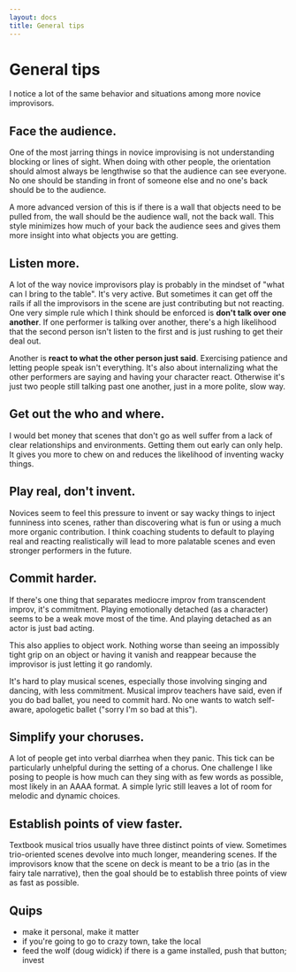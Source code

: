 ```yaml
---
layout: docs
title: General tips
---
```


# General tips

I notice a lot of the same behavior and situations among more novice improvisors.

## Face the audience.

One of the most jarring things in novice improvising is not understanding blocking or lines of sight. When doing with other people, the orientation should almost always be lengthwise so that the audience can see everyone. No one should be standing in front of someone else and no one's back should be to the audience.

A more advanced version of this is if there is a wall that objects need to be pulled from, the wall should be the audience wall, not the back wall. This style minimizes how much of your back the audience sees and gives them more insight into what objects you are getting.

## Listen more.

A lot of the way novice improvisors play is probably in the mindset of "what can I bring to the table". It's very active. But sometimes it can get off the rails if all the improvisors in the scene are just contributing but not reacting. One very simple rule which I think should be enforced is **don't talk over one another**. If one performer is talking over another, there's a high likelihood that the second person isn't listen to the first and is just rushing to get their deal out.

Another is **react to what the other person just said**. Exercising patience and letting people speak isn't everything. It's also about internalizing what the other performers are saying and having your character react. Otherwise it's just two people still talking past one another, just in a more polite, slow way.

## Get out the who and where.

I would bet money that scenes that don't go as well suffer from a lack of clear relationships and environments. Getting them out early can only help. It gives you more to chew on and reduces the likelihood of inventing wacky things.

## Play real, don't invent.

Novices seem to feel this pressure to invent or say wacky things to inject funniness into scenes, rather than discovering what is fun or using a much more organic contribution. I think coaching students to default to playing real and reacting realistically will lead to more palatable scenes and even stronger performers in the future.

## Commit harder.

If there's one thing that separates mediocre improv from transcendent improv, it's commitment. Playing emotionally detached \(as a character\) seems to be a weak move most of the time. And playing detached as an actor is just bad acting.

This also applies to object work. Nothing worse than seeing an impossibly tight grip on an object or having it vanish and reappear because the improvisor is just letting it go randomly.

It's hard to play musical scenes, especially those involving singing and dancing, with less commitment. Musical improv teachers have said, even if you do bad ballet, you need to commit hard. No one wants to watch self-aware, apologetic ballet \("sorry I'm so bad at this"\).

## Simplify your choruses.

A lot of people get into verbal diarrhea when they panic. This tick can be particularly unhelpful during the setting of a chorus. One challenge I like posing to people is how much can they sing with as few words as possible, most likely in an AAAA format. A simple lyric still leaves a lot of room for melodic and dynamic choices.

## Establish points of view faster.

Textbook musical trios usually have three distinct points of view. Sometimes trio-oriented scenes devolve into much longer, meandering scenes. If the improvisors know that the scene on deck is meant to be a trio \(as in the fairy tale narrative\), then the goal should be to establish three points of view as fast as possible.

## Quips

- make it personal, make it matter
- if you're going to go to crazy town, take the local
- feed the wolf (doug widick) if there is a game installed, push that button; invest
